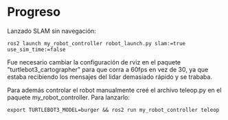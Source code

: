 # Progreso

Lanzado SLAM sin navegación:

```ros2 launch my_robot_controller robot_launch.py slam:=true use_sim_time:=false```

Fue necesario cambiar la configuración de rviz en el paquete "turtlebot3_cartographer" para que corra a 60fps en vez de 30, ya que estaba recibiendo los mensajes del lidar demasiado rápido y se trababa.

Para además controlar el robot manualmente creé el archivo teleop.py en el paquete my_robot_controller. Para lanzarlo:

```export TURTLEBOT3_MODEL=burger && ros2 run my_robot_controller teleop```
